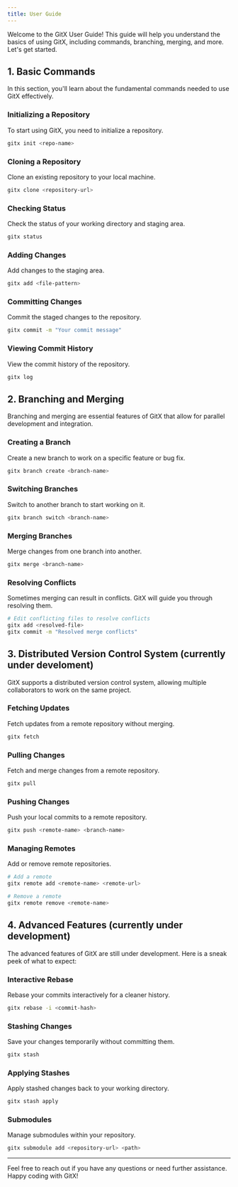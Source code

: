 ```yaml
---
title: User Guide
---
```


Welcome to the GitX User Guide! This guide will help you understand the basics of using GitX, including commands, branching, merging, and more. Let's get started.

## 1. Basic Commands

In this section, you'll learn about the fundamental commands needed to use GitX effectively.

### Initializing a Repository

To start using GitX, you need to initialize a repository.

```bash
gitx init <repo-name>
```

### Cloning a Repository

Clone an existing repository to your local machine.

```bash
gitx clone <repository-url>
```

### Checking Status

Check the status of your working directory and staging area.

```bash
gitx status
```

### Adding Changes

Add changes to the staging area.

```bash
gitx add <file-pattern>
```

### Committing Changes

Commit the staged changes to the repository.

```bash
gitx commit -m "Your commit message"
```

### Viewing Commit History

View the commit history of the repository.

```bash
gitx log
```

## 2. Branching and Merging

Branching and merging are essential features of GitX that allow for parallel development and integration.

### Creating a Branch

Create a new branch to work on a specific feature or bug fix.

```bash
gitx branch create <branch-name>
```

### Switching Branches

Switch to another branch to start working on it.

```bash
gitx branch switch <branch-name>
```

### Merging Branches

Merge changes from one branch into another.

```bash
gitx merge <branch-name>
```

### Resolving Conflicts

Sometimes merging can result in conflicts. GitX will guide you through resolving them.

```bash
# Edit conflicting files to resolve conflicts
gitx add <resolved-file>
gitx commit -m "Resolved merge conflicts"
```

## 3. Distributed Version Control System (currently under develoment)

GitX supports a distributed version control system, allowing multiple collaborators to work on the same project.

### Fetching Updates

Fetch updates from a remote repository without merging.

```bash
gitx fetch
```

### Pulling Changes

Fetch and merge changes from a remote repository.

```bash
gitx pull
```

### Pushing Changes

Push your local commits to a remote repository.

```bash
gitx push <remote-name> <branch-name>
```

### Managing Remotes

Add or remove remote repositories.

```bash
# Add a remote
gitx remote add <remote-name> <remote-url>

# Remove a remote
gitx remote remove <remote-name>
```

## 4. Advanced Features (currently under development)

The advanced features of GitX are still under development. Here is a sneak peek of what to expect:

### Interactive Rebase

Rebase your commits interactively for a cleaner history.

```bash
gitx rebase -i <commit-hash>
```

### Stashing Changes

Save your changes temporarily without committing them.

```bash
gitx stash
```

### Applying Stashes

Apply stashed changes back to your working directory.

```bash
gitx stash apply
```

### Submodules

Manage submodules within your repository.

```bash
gitx submodule add <repository-url> <path>
```
---

Feel free to reach out if you have any questions or need further assistance. Happy coding with GitX!